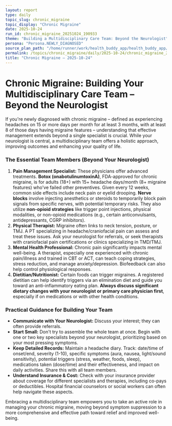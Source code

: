 ```yaml
---
layout: report
type: daily
topic_slug: chronic_migraine
topic_display: "Chronic Migraine"
date: 2025-10-24
run_id: chronic_migraine_20251024_190933
theme: "Building a Multidisciplinary Care Team: Beyond the Neurologist"
persona: "Persona.NEWLY_DIAGNOSED"
source_plan_path: "/home/runner/work/health_buddy_app/health_buddy_app/.results/chronic_migraine/weekly_plan/2025-10-20/plan.json"
permalink: /topics/chronic_migraine/daily/2025-10-24/chronic_migraine_20251024_190933/
title: "Chronic Migraine — 2025-10-24"
---
```


# Chronic Migraine: Building Your Multidisciplinary Care Team – Beyond the Neurologist

If you're newly diagnosed with chronic migraine – defined as experiencing headaches on 15 or more days per month for at least 3 months, with at least 8 of those days having migraine features – understanding that effective management extends beyond a single specialist is crucial. While your neurologist is central, a multidisciplinary team offers a holistic approach, improving outcomes and enhancing your quality of life.

### The Essential Team Members (Beyond Your Neurologist)

1.  **Pain Management Specialist:** These physicians offer advanced treatments. **Botox (onabotulinumtoxinA)**, FDA-approved for chronic migraine, is for adults (18+) with 15+ headache days/month (8+ migraine features) who've failed other preventives. Given every 12 weeks, common side effects include neck pain or eyelid drooping. **Nerve blocks** involve injecting anesthetics or steroids to temporarily block pain signals from specific nerves, with potential temporary risks. They also utilize **non-opioid strategies** like trigger point injections, physical modalities, or non-opioid medications (e.g., certain anticonvulsants, antidepressants, CGRP inhibitors).
2.  **Physical Therapist:** Migraine often links to neck tension, posture, or TMJ. A PT specializing in headache/craniofacial pain can assess and treat these issues. Ask your neurologist for referrals, or seek therapists with craniofacial pain certifications or clinics specializing in TMD/TMJ.
3.  **Mental Health Professional:** Chronic pain significantly impacts mental well-being. A therapist, especially one experienced with chronic pain/illness and trained in CBT or ACT, can teach coping strategies, stress reduction, and manage anxiety/depression. Biofeedback can also help control physiological responses.
4.  **Dietitian/Nutritionist:** Certain foods can trigger migraines. A registered dietitian can help identify triggers via an elimination diet and guide you toward an anti-inflammatory eating plan. **Always discuss significant dietary changes with your neurologist or primary care physician first**, especially if on medications or with other health conditions.

### Practical Guidance for Building Your Team

*   **Communicate with Your Neurologist:** Discuss your interest; they can often provide referrals.
*   **Start Small:** Don't try to assemble the whole team at once. Begin with one or two key specialists beyond your neurologist, prioritizing based on your most pressing symptoms.
*   **Keep Detailed Records:** Maintain a headache diary. Track: date/time of onset/end, severity (1-10), specific symptoms (aura, nausea, light/sound sensitivity), potential triggers (stress, weather, foods, sleep), medications taken (dose/time) and their effectiveness, and impact on daily activities. Share this with all team members.
*   **Understand Insurance & Cost:** Check with your insurance provider about coverage for different specialists and therapies, including co-pays or deductibles. Hospital financial counselors or social workers can often help navigate these aspects.

Embracing a multidisciplinary team empowers you to take an active role in managing your chronic migraine, moving beyond symptom suppression to a more comprehensive and effective path toward relief and improved well-being.
